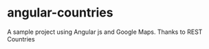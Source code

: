 angular-countries
=================

A sample project using Angular js and Google Maps. Thanks to REST Countries

